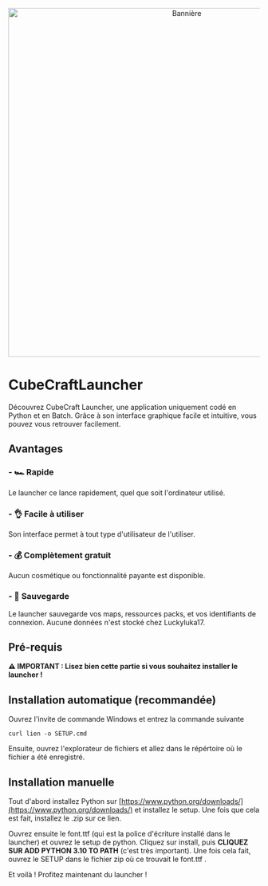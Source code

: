 <p align="center">
  <img width="700" src="https://zupimages.net/up/21/47/lgiy.png" alt="Bannière">
</p>

# CubeCraftLauncher
Découvrez CubeCraft Launcher, une application uniquement codé en Python et en Batch. Grâce à son interface graphique facile et intuitive, vous pouvez vous retrouver facilement.

## Avantages
### - **🏎️ Rapide**
Le launcher ce lance rapidement, quel que soit l'ordinateur utilisé.
### - 👌 **Facile à utiliser**
Son interface permet à tout type d'utilisateur de l'utiliser.
### - 💰 **Complètement gratuit**
Aucun cosmétique ou fonctionnalité payante est disponible. 
### - 💾 **Sauvegarde**
Le launcher sauvegarde vos maps, ressources packs, et vos identifiants de connexion. Aucune données n'est stocké chez Luckyluka17.

## Pré-requis
**⚠️ IMPORTANT : Lisez bien cette partie si vous souhaitez installer le launcher !**

## Installation automatique (recommandée)
Ouvrez l'invite de commande Windows et entrez la commande suivante

```
curl lien -o SETUP.cmd
```

Ensuite, ouvrez l'explorateur de fichiers et allez dans le répértoire où le fichier a été enregistré.

## Installation manuelle
Tout d'abord installez Python sur [https://www.python.org/downloads/](https://www.python.org/downloads/) et installez le setup. Une fois que cela est fait, installez le .zip sur ce lien.

Ouvrez ensuite le font.ttf (qui est la police d'écriture installé dans le launcher) et ouvrez le setup de python. Cliquez sur install, puis **CLIQUEZ SUR ADD PYTHON 3.10 TO PATH** (c'est très important). Une fois cela fait, ouvrez le SETUP dans le fichier zip où ce trouvait le font.ttf .

Et voilà ! Profitez maintenant du launcher !